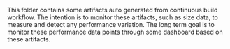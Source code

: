 This folder contains some artifacts auto generated from continuous build workflow. The
intention is to monitor these artifacts, such as size data, to measure and
detect any performance variation. The long term goal is to monitor these
performance data points through some dashboard based on these artifacts.
